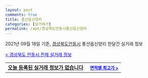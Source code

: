 ```yaml
---
layout: post
comments: true
title: 풍산읍신양리
categories: [실거래가]
permalink: /apt/경상북도안동시풍산읍신양리
---
```


2021년 09월 18일 기준, <a href="/apt/경상북도안동시">경상북도안동시</a> 풍산읍신양리 한달간 실거래 정보

<a style="color: blue;" href="/apt/경상북도안동시">< 경상북도 안동시 전체 실거래 정보</a>
<!---- start ---->
<table>
  <tr>
    <td colspan="4" style="font-weight: bold;"><a href="/apt/경상북도안동시풍산읍신양리{name_without_space}">오늘 등록된 실거래 정보가 없습니다</a> &nbsp;&nbsp;&nbsp; <a style="color: blue; font-size: smaller;" href="/apt/경상북도안동시풍산읍신양리{name_without_space}">면적별 최고가 ></a></td>
  </tr>
    
</table>
<!---- end ---->
    